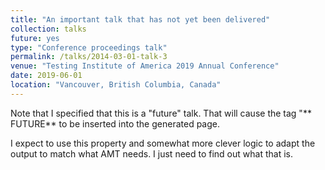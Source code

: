 ```yaml
---
title: "An important talk that has not yet been delivered"
collection: talks
future: yes
type: "Conference proceedings talk"
permalink: /talks/2014-03-01-talk-3
venue: "Testing Institute of America 2019 Annual Conference"
date: 2019-06-01
location: "Vancouver, British Columbia, Canada"
---
```


Note that I specified that this is a "future" talk. That will cause the tag "** FUTURE** to be inserted into the generated page.

I expect to use this property and somewhat more clever logic to adapt the output to match what AMT needs. I just need to find out what that is.
